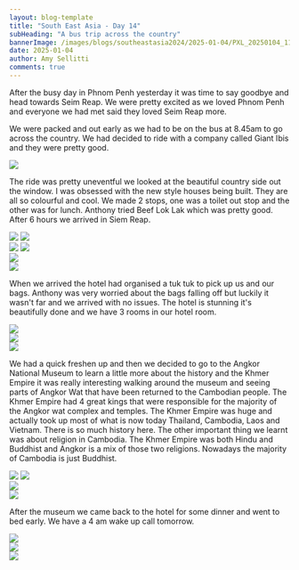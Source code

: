 ```yaml
---
layout: blog-template
title: "South East Asia - Day 14"
subHeading: "A bus trip across the country"
bannerImage: /images/blogs/southeastasia2024/2025-01-04/PXL_20250104_111425501.jpg_compressed.JPEG
date: 2025-01-04
author: Amy Sellitti
comments: true
---
```


After the busy day in Phnom Penh yesterday it was time to say goodbye and head towards Seim Reap. We were pretty excited as we loved Phnom Penh and everyone we had met said they loved Seim Reap more. 

We were packed and out early as we had to be on the bus at 8.45am to go across the country. We had decided to ride with a company called Giant Ibis and they were pretty good.

<div class="center-image"><img src="/images/blogs/southeastasia2024/2025-01-04/PXL_20250104_012253811.jpg_compressed.JPEG"/></div>

The ride was pretty uneventful we looked at the beautiful country side out the window. I was obsessed with the new style houses being built. They are all so colourful and cool. We made 2 stops, one was a toilet out stop and the other was for lunch. Anthony tried Beef Lok Lak which was pretty good. After 6 hours we arrived in Siem Reap. 

<div class="grid-2c">
  <img src="/images/blogs/southeastasia2024/2025-01-04/PXL_20250104_014454335.jpg_compressed.JPEG"/>
  <img src="/images/blogs/southeastasia2024/2025-01-04/PXL_20250104_030509237.jpg_compressed.JPEG"/>
</div>
<div class="grid-2c">
  <img src="/images/blogs/southeastasia2024/2025-01-04/PXL_20250104_041008160.jpg_compressed.JPEG"/>
  <img src="/images/blogs/southeastasia2024/2025-01-04/PXL_20250104_052330155.jpg_compressed.JPEG"/>
</div>
<div class="center-image"><img src="/images/blogs/southeastasia2024/2025-01-04/PXL_20250104_054408955.jpg_compressed.JPEG"/></div>
<div class="center-image"><img src="/images/blogs/southeastasia2024/2025-01-04/PXL_20250104_075024026.jpg_compressed.JPEG"/></div>

When we arrived the hotel had organised a tuk tuk to pick up us and our bags. Anthony was very worried about the bags falling off but luckily it wasn't far and we arrived with no issues. The hotel is stunning it's beautifully done and we have 3 rooms in our hotel room. 

<div class="center-image"><img src="/images/blogs/southeastasia2024/2025-01-04/PXL_20250104_082356486.jpg_compressed.JPEG"/></div>
<div class="center-image"><img src="/images/blogs/southeastasia2024/2025-01-04/PXL_20250104_091027038.MP.jpg_compressed.JPEG"/></div>
<div class="center-image"><img src="/images/blogs/southeastasia2024/2025-01-04/PXL_20250104_091337404.jpg_compressed.JPEG"/></div>

We had a quick freshen up and then we decided to go to the Angkor National Museum to learn a little more about the history and the Khmer Empire it was really interesting walking around the museum and seeing parts of Angkor Wat that have been returned to the Cambodian people. The Khmer Empire had 4 great kings that were responsible for the majority of the Angkor wat complex and temples. The Khmer Empire was huge and actually took up most of what is now today Thailand, Cambodia, Laos and Vietnam. There is so much history here. The other important thing we learnt was about religion in Cambodia. The Khmer Empire was both Hindu and Buddhist and Angkor is a mix of those two religions. Nowadays the majority of Cambodia is just Buddhist. 

<div class="grid-2c">
  <img src="/images/blogs/southeastasia2024/2025-01-04/PXL_20250104_102338751.jpg_compressed.JPEG"/>
  <img src="/images/blogs/southeastasia2024/2025-01-04/PXL_20250104_104544511.jpg_compressed.JPEG"/>
</div>
<div class="center-image"><img src="/images/blogs/southeastasia2024/2025-01-04/PXL_20250104_105834988.jpg_compressed.JPEG"/></div>
<div class="center-image"><img src="/images/blogs/southeastasia2024/2025-01-04/PXL_20250104_111425501.jpg_compressed.JPEG"/></div>

After the museum we came back to the hotel for some dinner and went to bed early. We have a 4 am wake up call tomorrow.

<div class="center-image"><img src="/images/blogs/southeastasia2024/2025-01-04/PXL_20250104_120854586.jpg_compressed.JPEG"/></div>
<div class="center-image"><img src="/images/blogs/southeastasia2024/2025-01-04/PXL_20250104_121034500.jpg_compressed.JPEG"/></div>
<div class="center-image"><img src="/images/blogs/southeastasia2024/2025-01-04/PXL_20250104_123153317.jpg_compressed.JPEG"/></div>
